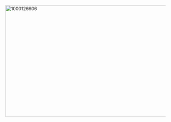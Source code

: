 <img width="1500" height="350" alt="1000126606" src="https://github.com/user-attachments/assets/cf84a095-4172-4c83-941a-afe44b6b54f9" />
𝅙𝅙𝅙𝅙𝅙𝅙𝅙𝅙𝅙𝅙𝅙𝅙
